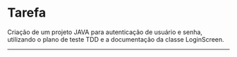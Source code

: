 # Tarefa
Criação de um projeto JAVA para autenticação de usuário e senha, utilizando o plano de teste TDD e a documentação da classe LoginScreen.

-------------------------------------------------------------
